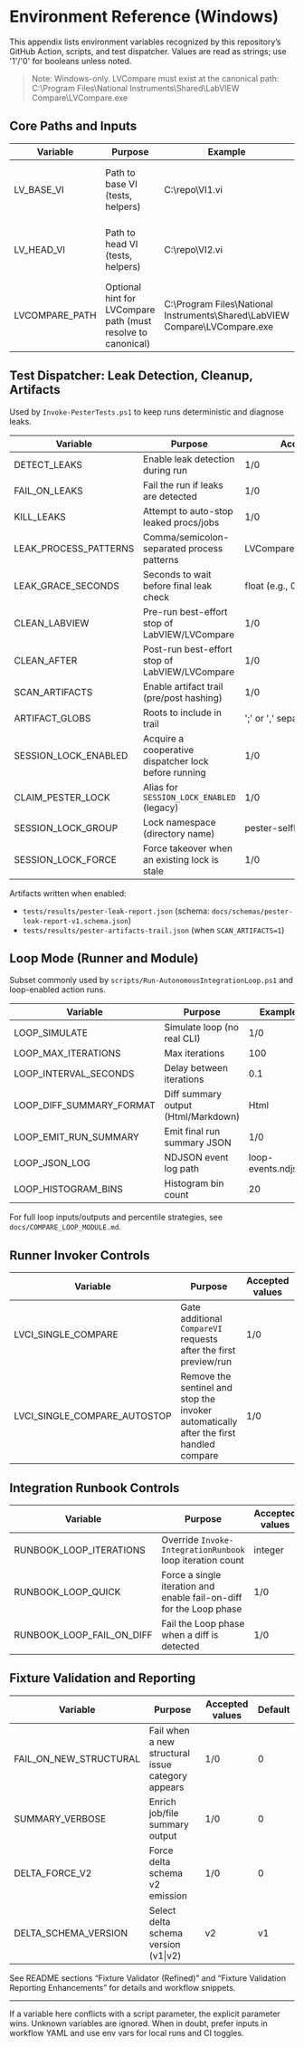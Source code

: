 # Environment Reference (Windows)

This appendix lists environment variables recognized by this repository’s GitHub Action, scripts, and test dispatcher. Values are read as strings; use '1'/'0' for booleans unless noted.

> Note: Windows-only. LVCompare must exist at the canonical path:
> C:\\Program Files\\National Instruments\\Shared\\LabVIEW Compare\\LVCompare.exe

## Core Paths and Inputs

| Variable | Purpose | Example | Default |
|---------|---------|---------|---------|
| LV_BASE_VI | Path to base VI (tests, helpers) | C:\\repo\\VI1.vi | — (required for integration tests) |
| LV_HEAD_VI | Path to head VI (tests, helpers) | C:\\repo\\VI2.vi | — (required for integration tests) |
| LVCOMPARE_PATH | Optional hint for LVCompare path (must resolve to canonical) | C:\\Program Files\\National Instruments\\Shared\\LabVIEW Compare\\LVCompare.exe | — |

## Test Dispatcher: Leak Detection, Cleanup, Artifacts

Used by `Invoke-PesterTests.ps1` to keep runs deterministic and diagnose leaks.

| Variable | Purpose | Accepted values | Default |
|---------|---------|------------------|---------|
| DETECT_LEAKS | Enable leak detection during run | 1/0 | 0 |
| FAIL_ON_LEAKS | Fail the run if leaks are detected | 1/0 | 0 |
| KILL_LEAKS | Attempt to auto-stop leaked procs/jobs | 1/0 | 0 |
| LEAK_PROCESS_PATTERNS | Comma/semicolon-separated process patterns | LVCompare,LabVIEW,LabVIEWCLI | LVCompare,LabVIEW |
| LEAK_GRACE_SECONDS | Seconds to wait before final leak check | float (e.g., 0.25) | 0 |
| CLEAN_LABVIEW | Pre-run best-effort stop of LabVIEW/LVCompare | 1/0 | 0 |
| CLEAN_AFTER | Post-run best-effort stop of LabVIEW/LVCompare | 1/0 | 0 |
| SCAN_ARTIFACTS | Enable artifact trail (pre/post hashing) | 1/0 | 0 |
| ARTIFACT_GLOBS | Roots to include in trail | ';' or ',' separated paths | repo defaults |
| SESSION_LOCK_ENABLED | Acquire a cooperative dispatcher lock before running | 1/0 | 0 |
| CLAIM_PESTER_LOCK | Alias for `SESSION_LOCK_ENABLED` (legacy) | 1/0 | 0 |
| SESSION_LOCK_GROUP | Lock namespace (directory name) | pester-selfhosted | pester-selfhosted |
| SESSION_LOCK_FORCE | Force takeover when an existing lock is stale | 1/0 | 0 |

Artifacts written when enabled:

- `tests/results/pester-leak-report.json` (schema: `docs/schemas/pester-leak-report-v1.schema.json`)
- `tests/results/pester-artifacts-trail.json` (when `SCAN_ARTIFACTS=1`)

## Loop Mode (Runner and Module)

Subset commonly used by `scripts/Run-AutonomousIntegrationLoop.ps1` and loop-enabled action runs.

| Variable | Purpose | Example | Default |
|---------|---------|---------|---------|
| LOOP_SIMULATE | Simulate loop (no real CLI) | 1/0 | 0 |
| LOOP_MAX_ITERATIONS | Max iterations | 100 | 50 |
| LOOP_INTERVAL_SECONDS | Delay between iterations | 0.1 | 0 |
| LOOP_DIFF_SUMMARY_FORMAT | Diff summary output (Html/Markdown) | Html | None |
| LOOP_EMIT_RUN_SUMMARY | Emit final run summary JSON | 1/0 | 1 |
| LOOP_JSON_LOG | NDJSON event log path | loop-events.ndjson | - |
| LOOP_HISTOGRAM_BINS | Histogram bin count | 20 | 0 (disabled) |

For full loop inputs/outputs and percentile strategies, see `docs/COMPARE_LOOP_MODULE.md`.

## Runner Invoker Controls

| Variable | Purpose | Accepted values | Default |
|---------|---------|------------------|---------|
| LVCI_SINGLE_COMPARE | Gate additional `CompareVI` requests after the first preview/run | 1/0 | 0 |
| LVCI_SINGLE_COMPARE_AUTOSTOP | Remove the sentinel and stop the invoker automatically after the first handled compare | 1/0 | 0 (auto-set to 1 when `LVCI_SINGLE_COMPARE=1` via `Start-RunnerInvoker.ps1`) |

## Integration Runbook Controls

| Variable | Purpose | Accepted values | Default |
|---------|---------|------------------|---------|
| RUNBOOK_LOOP_ITERATIONS | Override `Invoke-IntegrationRunbook` loop iteration count | integer | 1 |
| RUNBOOK_LOOP_QUICK | Force a single iteration and enable fail-on-diff for the Loop phase | 1/0 | 0 |
| RUNBOOK_LOOP_FAIL_ON_DIFF | Fail the Loop phase when a diff is detected | 1/0 | 0 |

## Fixture Validation and Reporting

| Variable | Purpose | Accepted values | Default |
|---------|---------|------------------|---------|
| FAIL_ON_NEW_STRUCTURAL | Fail when a new structural issue category appears | 1/0 | 0 |
| SUMMARY_VERBOSE | Enrich job/file summary output | 1/0 | 0 |
| DELTA_FORCE_V2 | Force delta schema v2 emission | 1/0 | 0 |
| DELTA_SCHEMA_VERSION | Select delta schema version (v1\|v2) | v2 | v1 |

See README sections “Fixture Validator (Refined)” and “Fixture Validation Reporting Enhancements” for details and workflow snippets.

---

If a variable here conflicts with a script parameter, the explicit parameter wins. Unknown variables are ignored. When in doubt, prefer inputs in workflow YAML and use env vars for local runs and CI toggles.
